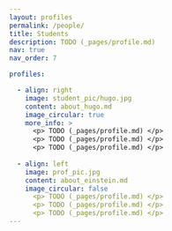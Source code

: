 ```yaml
---
layout: profiles
permalink: /people/
title: Students
description: TODO (_pages/profile.md)
nav: true
nav_order: 7

profiles:

  - align: right
    image: student_pic/hugo.jpg
    content: about_hugo.md
    image_circular: true
    more_info: >
      <p> TODO (_pages/profile.md) </p>
      <p> TODO (_pages/profile.md) </p>
      <p> TODO (_pages/profile.md) </p>
      
  - align: left
    image: prof_pic.jpg
    content: about_einstein.md
    image_circular: false 
      <p> TODO (_pages/profile.md) </p>
      <p> TODO (_pages/profile.md) </p>
      <p> TODO (_pages/profile.md) </p>
---
```

